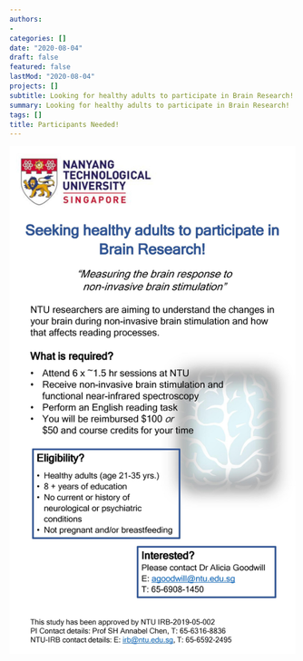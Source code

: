 ```yaml
---
authors:
- 
categories: []
date: "2020-08-04"
draft: false
featured: false
lastMod: "2020-08-04"
projects: []
subtitle: Looking for healthy adults to participate in Brain Research!
summary: Looking for healthy adults to participate in Brain Research!
tags: []
title: Participants Needed!
---
```




![png](./fNIRS-tDCS-poster.jpg)

